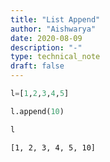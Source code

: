 ```yaml
---
title: "List Append"
author: "Aishwarya"
date: 2020-08-09
description: "-"
type: technical_note
draft: false
---
```


```python
l=[1,2,3,4,5]
```


```python
l.append(10)
```


```python
l
```




    [1, 2, 3, 4, 5, 10]




```python

```
